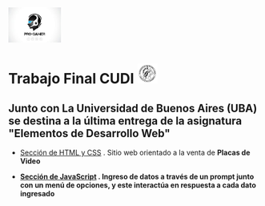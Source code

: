 <img  src='./01-SitioWeb/imagenes/logo.jpg' height='70px'>

# Trabajo Final CUDI <img  src='./01-SitioWeb/imagenes/logo-UBA.png' height='40px'>
## Junto con La Universidad de Buenos Aires (UBA) se destina a la última entrega de la asignatura "Elementos de Desarrollo Web"

* [Sección de HTML y CSS](./01-SitioWeb) . Sitio web orientado a la venta de <b>Placas de Video

* [Sección de JavaScript](./02-JavaScript) . Ingreso de datos a través de un prompt junto con un menú de opciones, y este interactúa en respuesta a cada dato ingresado
